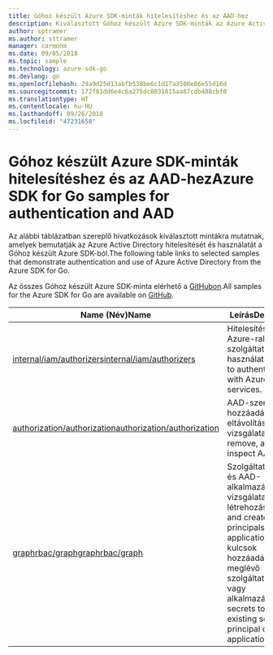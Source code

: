 ```yaml
---
title: Góhoz készült Azure SDK-minták hitelesítéshez és az AAD-hez
description: Kiválasztott Góhoz készült Azure SDK-minták az Azure Active Directory (AAD) és a hitelesítés használatához.
author: sptramer
ms.author: sttramer
manager: carmonm
ms.date: 09/05/2018
ms.topic: sample
ms.technology: azure-sdk-go
ms.devlang: go
ms.openlocfilehash: 29a9d25d13abfb538be6c1d17a3508e86e55d16d
ms.sourcegitcommit: 172f81dd6e4c6a275dc8031815aa87cdb488cbf0
ms.translationtype: HT
ms.contentlocale: hu-HU
ms.lasthandoff: 09/26/2018
ms.locfileid: "47231658"
---
```

# <a name="azure-sdk-for-go-samples-for-authentication-and-aad"></a><span data-ttu-id="3cd92-103">Góhoz készült Azure SDK-minták hitelesítéshez és az AAD-hez</span><span class="sxs-lookup"><span data-stu-id="3cd92-103">Azure SDK for Go samples for authentication and AAD</span></span>

<span data-ttu-id="3cd92-104">Az alábbi táblázatban szereplő hivatkozások kiválasztott mintákra mutatnak, amelyek bemutatják az Azure Active Directory hitelesítését és használatát a Góhoz készült Azure SDK-ból.</span><span class="sxs-lookup"><span data-stu-id="3cd92-104">The following table links to selected samples that demonstrate authentication and use of Azure Active Directory from the Azure SDK for Go.</span></span>

<span data-ttu-id="3cd92-105">Az összes Góhoz készült Azure SDK-minta elérhető a [GitHubon](https://github.com/Azure-Samples/azure-sdk-for-go-samples).</span><span class="sxs-lookup"><span data-stu-id="3cd92-105">All samples for the Azure SDK for Go are available on [GitHub](https://github.com/Azure-Samples/azure-sdk-for-go-samples).</span></span>

| <span data-ttu-id="3cd92-106">Name (Név)</span><span class="sxs-lookup"><span data-stu-id="3cd92-106">Name</span></span> | <span data-ttu-id="3cd92-107">Leírás</span><span class="sxs-lookup"><span data-stu-id="3cd92-107">Description</span></span> |
|------|-------------|
| [<span data-ttu-id="3cd92-108">internal/iam/authorizers</span><span class="sxs-lookup"><span data-stu-id="3cd92-108">internal/iam/authorizers</span></span>](https://github.com/Azure-Samples/azure-sdk-for-go-samples/blob/master/internal/iam/authorizers.go) | <span data-ttu-id="3cd92-109">Hitelesítés az Azure-ral a szolgáltatások használatához.</span><span class="sxs-lookup"><span data-stu-id="3cd92-109">How to authenticate with Azure to use services.</span></span> |
| [<span data-ttu-id="3cd92-110">authorization/authorization</span><span class="sxs-lookup"><span data-stu-id="3cd92-110">authorization/authorization</span></span>](https://github.com/Azure-Samples/azure-sdk-for-go-samples/blob/master/authorization/authorization.go) | <span data-ttu-id="3cd92-111">AAD-szerepkörök hozzáadása, eltávolítása és vizsgálata.</span><span class="sxs-lookup"><span data-stu-id="3cd92-111">Add, remove, and inspect AAD roles.</span></span> |
| [<span data-ttu-id="3cd92-112">graphrbac/graph</span><span class="sxs-lookup"><span data-stu-id="3cd92-112">graphrbac/graph</span></span>](https://github.com/Azure-Samples/azure-sdk-for-go-samples/blob/master/graphrbac/graph.go) | <span data-ttu-id="3cd92-113">Szolgáltatásnevek és AAD-alkalmazások vizsgálata és létrehozása.</span><span class="sxs-lookup"><span data-stu-id="3cd92-113">Inspect and create service principals and AAD applications.</span></span> <span data-ttu-id="3cd92-114">Titkos kulcsok hozzáadása meglévő szolgáltatásnévhez vagy alkalmazáshoz.</span><span class="sxs-lookup"><span data-stu-id="3cd92-114">Add secrets to an existing service principal or application.</span></span> |
